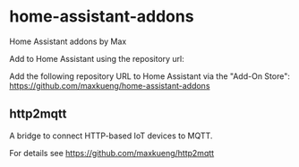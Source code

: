 home-assistant-addons
=====================

Home Assistant addons by Max

Add to Home Assistant using the repository url: 

Add the following repository URL to Home Assistant via the "Add-On Store":  
https://github.com/maxkueng/home-assistant-addons

## http2mqtt

A bridge to connect HTTP-based IoT devices to MQTT.

For details see https://github.com/maxkueng/http2mqtt
